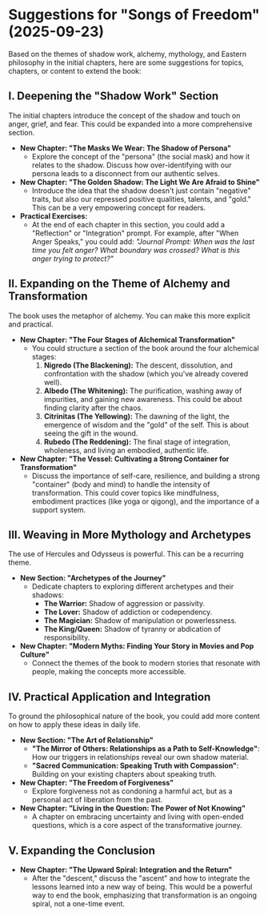 # Suggestions for "Songs of Freedom" (2025-09-23)

Based on the themes of shadow work, alchemy, mythology, and Eastern philosophy in the initial chapters, here are some suggestions for topics, chapters, or content to extend the book:

## I. Deepening the "Shadow Work" Section

The initial chapters introduce the concept of the shadow and touch on anger, grief, and fear. This could be expanded into a more comprehensive section.

*   **New Chapter: "The Masks We Wear: The Shadow of Persona"**
    *   Explore the concept of the "persona" (the social mask) and how it relates to the shadow. Discuss how over-identifying with our persona leads to a disconnect from our authentic selves.
*   **New Chapter: "The Golden Shadow: The Light We Are Afraid to Shine"**
    *   Introduce the idea that the shadow doesn't just contain "negative" traits, but also our repressed positive qualities, talents, and "gold." This can be a very empowering concept for readers.
*   **Practical Exercises:**
    *   At the end of each chapter in this section, you could add a "Reflection" or "Integration" prompt. For example, after "When Anger Speaks," you could add: *"Journal Prompt: When was the last time you felt anger? What boundary was crossed? What is this anger trying to protect?"*

## II. Expanding on the Theme of Alchemy and Transformation

The book uses the metaphor of alchemy. You can make this more explicit and practical.

*   **New Chapter: "The Four Stages of Alchemical Transformation"**
    *   You could structure a section of the book around the four alchemical stages:
        1.  **Nigredo (The Blackening):** The descent, dissolution, and confrontation with the shadow (which you've already covered well).
        2.  **Albedo (The Whitening):** The purification, washing away of impurities, and gaining new awareness. This could be about finding clarity after the chaos.
        3.  **Citrinitas (The Yellowing):** The dawning of the light, the emergence of wisdom and the "gold" of the self. This is about seeing the gift in the wound.
        4.  **Rubedo (The Reddening):** The final stage of integration, wholeness, and living an embodied, authentic life.
*   **New Chapter: "The Vessel: Cultivating a Strong Container for Transformation"**
    *   Discuss the importance of self-care, resilience, and building a strong "container" (body and mind) to handle the intensity of transformation. This could cover topics like mindfulness, embodiment practices (like yoga or qigong), and the importance of a support system.

## III. Weaving in More Mythology and Archetypes

The use of Hercules and Odysseus is powerful. This can be a recurring theme.

*   **New Section: "Archetypes of the Journey"**
    *   Dedicate chapters to exploring different archetypes and their shadows:
        *   **The Warrior:** Shadow of aggression or passivity.
        *   **The Lover:** Shadow of addiction or codependency.
        *   **The Magician:** Shadow of manipulation or powerlessness.
        *   **The King/Queen:** Shadow of tyranny or abdication of responsibility.
*   **New Chapter: "Modern Myths: Finding Your Story in Movies and Pop Culture"**
    *   Connect the themes of the book to modern stories that resonate with people, making the concepts more accessible.

## IV. Practical Application and Integration

To ground the philosophical nature of the book, you could add more content on how to apply these ideas in daily life.

*   **New Section: "The Art of Relationship"**
    *   **"The Mirror of Others: Relationships as a Path to Self-Knowledge"**: How our triggers in relationships reveal our own shadow material.
    *   **"Sacred Communication: Speaking Truth with Compassion"**: Building on your existing chapters about speaking truth.
*   **New Chapter: "The Freedom of Forgiveness"**
    *   Explore forgiveness not as condoning a harmful act, but as a personal act of liberation from the past.
*   **New Chapter: "Living in the Question: The Power of Not Knowing"**
    *   A chapter on embracing uncertainty and living with open-ended questions, which is a core aspect of the transformative journey.

## V. Expanding the Conclusion

*   **New Chapter: "The Upward Spiral: Integration and the Return"**
    *   After the "descent," discuss the "ascent" and how to integrate the lessons learned into a new way of being. This would be a powerful way to end the book, emphasizing that transformation is an ongoing spiral, not a one-time event.

